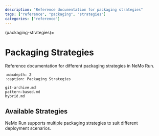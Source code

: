 ```yaml
---
description: "Reference documentation for packaging strategies"
tags: ["reference", "packaging", "strategies"]
categories: ["reference"]
---
```


(packaging-strategies)=
# Packaging Strategies

Reference documentation for different packaging strategies in NeMo Run.

```{toctree}
:maxdepth: 2
:caption: Packaging Strategies

git-archive.md
pattern-based.md
hybrid.md
```

## Available Strategies

NeMo Run supports multiple packaging strategies to suit different deployment scenarios.

